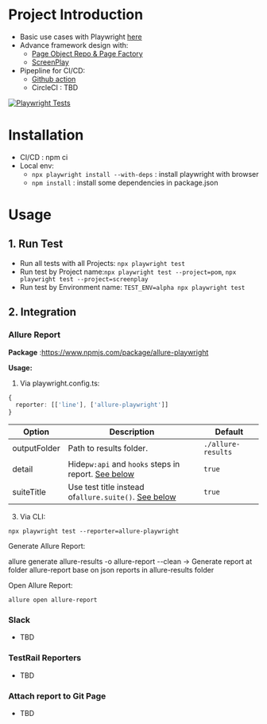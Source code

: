 # Project Introduction

* Basic use cases with Playwright [here](https://github.com/nhiendohao/playwright-template/tree/master/tests/web/basichttps:/)
* Advance framework design with:
  * [Page Object Repo & Page Factory](https://github.com/nhiendohao/playwright-template/tree/master/tests/web/advance/PageObjectModel)
  * [ScreenPlay](https://github.com/nhiendohao/playwright-template/tree/master/tests/web/advance/ScreenPlay)
* Pipepline for CI/CD:
  * [Github action](https://github.com/nhiendohao/playwright-template/tree/master/.github/workflows)
  * CircleCI : TBD

[![Playwright Tests](https://github.com/nhiendohao/playwright-template/actions/workflows/playwright.yml/badge.svg)](https://github.com/nhiendohao/playwright-template/actions/workflows/playwright.yml)

# Installation

* CI/CD : npm ci
* Local env:
  * `npx playwright install --with-deps` : install playwright with browser
  * `npm install` : install some dependencies in package.json

# Usage

## 1. Run Test

* Run all tests with all Projects: `npx playwright test`
* Run test by Project name:`npx playwright test --project=pom`, `npx playwright test --project=screenplay`
* Run test by Environment name: `TEST_ENV=alpha npx playwright test`

## 2. Integration

### Allure Report

**Package** :https://www.npmjs.com/package/allure-playwright

**Usage:**

1. Via playwright.config.ts:

```typescript
{
  reporter: [['line'], ['allure-playwright']]
}
```


| Option       | Description                                                                                                                | Default            |
| -------------- | ---------------------------------------------------------------------------------------------------------------------------- | -------------------- |
| outputFolder | Path to results folder.                                                                                                    | `./allure-results` |
| detail       | Hide`pw:api` and `hooks` steps in report. [See below](https://www.npmjs.com/package/allure-playwright#hooks-and-api-calls) | `true`             |
| suiteTitle   | Use test title instead of`allure.suite()`. [See below](https://www.npmjs.com/package/allure-playwright#suit-title)         | `true`             |

3. Via CLI:

```shell
npx playwright test --reporter=allure-playwright
```

Generate Allure Report:

allure generate allure-results -o allure-report --clean
-> Generate report at folder allure-report base on json reports in allure-results folder

Open Allure Report:

```shell
allure open allure-report
```
### Slack

* TBD

### TestRail Reporters

* TBD

### Attach report to Git Page

* TBD
